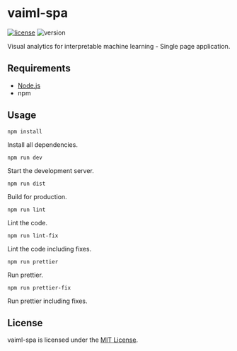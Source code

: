 # vaiml-spa

[![license](https://img.shields.io/badge/license-MIT-blue.svg)](https://github.com/laschuet/vaiml-spa/blob/master/LICENSE.txt)
![version](https://img.shields.io/badge/version-1.0.0-blue.svg)

Visual analytics for interpretable machine learning - Single page application.

## Requirements

* [Node.js](https://nodejs.org/en/)
* npm

## Usage

```
npm install
```
Install all dependencies.

```
npm run dev
```
Start the development server.

```
npm run dist
```
Build for production.

```
npm run lint
```
Lint the code.

```
npm run lint-fix
```
Lint the code including fixes.

```
npm run prettier
```
Run prettier.

```
npm run prettier-fix
```
Run prettier including fixes.

## License

vaiml-spa is licensed under the [MIT License](./LICENSE.txt).
